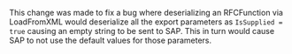 This change was made to fix a bug where deserializing an RFCFunction via LoadFromXML would deserialize all the export parameters as `IsSupplied = true` causing an empty string to be sent to SAP. This in turn would cause SAP to not use the default values for those parameters.
